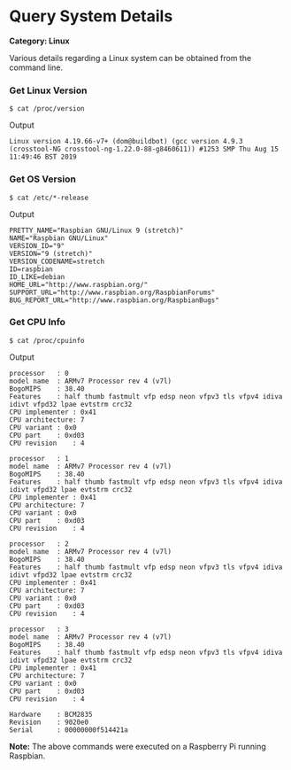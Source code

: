 # Query System Details

__Category: Linux__

Various details regarding a Linux system can be obtained from the command line.

### Get Linux Version
```
$ cat /proc/version
```

Output
```
Linux version 4.19.66-v7+ (dom@buildbot) (gcc version 4.9.3 (crosstool-NG crosstool-ng-1.22.0-88-g8460611)) #1253 SMP Thu Aug 15 11:49:46 BST 2019
```

### Get OS Version
```
$ cat /etc/*-release
```

Output
```
PRETTY_NAME="Raspbian GNU/Linux 9 (stretch)"
NAME="Raspbian GNU/Linux"
VERSION_ID="9"
VERSION="9 (stretch)"
VERSION_CODENAME=stretch
ID=raspbian
ID_LIKE=debian
HOME_URL="http://www.raspbian.org/"
SUPPORT_URL="http://www.raspbian.org/RaspbianForums"
BUG_REPORT_URL="http://www.raspbian.org/RaspbianBugs"
```

### Get CPU Info

```
$ cat /proc/cpuinfo
```

Output
```
processor	: 0
model name	: ARMv7 Processor rev 4 (v7l)
BogoMIPS	: 38.40
Features	: half thumb fastmult vfp edsp neon vfpv3 tls vfpv4 idiva idivt vfpd32 lpae evtstrm crc32 
CPU implementer	: 0x41
CPU architecture: 7
CPU variant	: 0x0
CPU part	: 0xd03
CPU revision	: 4

processor	: 1
model name	: ARMv7 Processor rev 4 (v7l)
BogoMIPS	: 38.40
Features	: half thumb fastmult vfp edsp neon vfpv3 tls vfpv4 idiva idivt vfpd32 lpae evtstrm crc32 
CPU implementer	: 0x41
CPU architecture: 7
CPU variant	: 0x0
CPU part	: 0xd03
CPU revision	: 4

processor	: 2
model name	: ARMv7 Processor rev 4 (v7l)
BogoMIPS	: 38.40
Features	: half thumb fastmult vfp edsp neon vfpv3 tls vfpv4 idiva idivt vfpd32 lpae evtstrm crc32 
CPU implementer	: 0x41
CPU architecture: 7
CPU variant	: 0x0
CPU part	: 0xd03
CPU revision	: 4

processor	: 3
model name	: ARMv7 Processor rev 4 (v7l)
BogoMIPS	: 38.40
Features	: half thumb fastmult vfp edsp neon vfpv3 tls vfpv4 idiva idivt vfpd32 lpae evtstrm crc32 
CPU implementer	: 0x41
CPU architecture: 7
CPU variant	: 0x0
CPU part	: 0xd03
CPU revision	: 4

Hardware	: BCM2835
Revision	: 9020e0
Serial		: 00000000f514421a

```

__Note:__ The above commands were executed on a Raspberry Pi running Raspbian.
